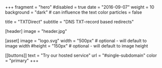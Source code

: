 +++
fragment = "hero"
#disabled = true
date = "2016-09-07"
weight = 10
background = "dark" # can influence the text color
particles = false

title = "TXTDirect"
subtitle = "DNS TXT-record based redirects"

[header]
  image = "header.jpg"

[asset]
  image = "logo.svg"
  width = "500px" # optional - will default to image width
  #height = "150px" # optional - will default to image height

[[buttons]]
  text = "Try our hosted service"
  url = "#single-subdomain"
  color = "primary"
+++
